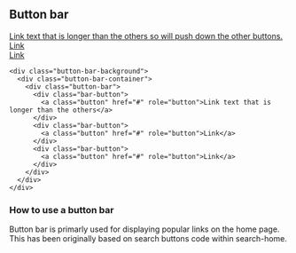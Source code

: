 ## Button bar

<div class="button-bar-background">
  <div class="button-bar-container">
    <div class="button-bar">
      <div class="bar-button">
        <a class="button" href="#" role="button">Link text that is longer than the others so will push down the other buttons.</a>
      </div>
      <div class="bar-button">
        <a class="button" href="#" role="button">Link</a>
      </div>
      <div class="bar-button">
        <a class="button" href="#" role="button">Link</a>
      </div>
    </div>
  </div>
</div>

	<div class="button-bar-background">
	  <div class="button-bar-container">
	    <div class="button-bar">
	      <div class="bar-button">
	        <a class="button" href="#" role="button">Link text that is longer than the others</a>
	      </div>
	      <div class="bar-button">
	        <a class="button" href="#" role="button">Link</a>
	      </div>
	      <div class="bar-button">
	        <a class="button" href="#" role="button">Link</a>
	      </div>
	    </div>
	  </div>
	</div>

### How to use a button bar

Button bar is primarly used for displaying popular links on the home page. This has been originally based on search buttons code within search-home.